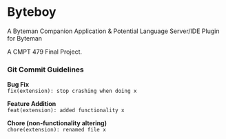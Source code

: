 # Byteboy
A Byteman Companion Application &amp; Potential Language Server/IDE Plugin for Byteman

A CMPT 479 Final Project.

### Git Commit Guidelines

<b>Bug Fix</b><br>
```fix(extension): stop crashing when doing x```

<b>Feature Addition</b><br>
```feat(extension): added functionality x```

<b>Chore (non-functionality altering)</b><br>
```chore(extension): renamed file x ``` 
